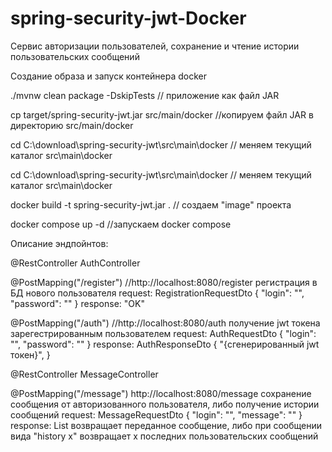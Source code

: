 # spring-security-jwt-Docker

Сервис авторизации пользователей, сохранение и чтение истории пользовательских сообщений


Создание образа и запуск контейнера docker


./mvnw clean package -DskipTests // приложение как файл JAR

cp target/spring-security-jwt.jar src/main/docker //копируем файл JAR в директорию src/main/docker

cd C:\download\spring-security-jwt\src\main\docker // меняем текущий каталог src\main\docker

cd C:\download\spring-security-jwt\src\main\docker // меняем текущий каталог src\main\docker  

docker build -t spring-security-jwt.jar .   // создаем "image"  проекта

docker compose up -d //запускаем docker compose


Описание эндпойнтов:  

@RestController AuthController

@PostMapping("/register")   //http://localhost:8080/register
регистрация в БД нового пользователя request: RegistrationRequestDto { "login": "", "password": "" } response: "OK"

@PostMapping("/auth")    //http://localhost:8080/auth
получение jwt токена зарегестрированным пользователем request: AuthRequestDto { "login": "", "password": "" } response: AuthResponseDto { "{сгенерированный jwt токен}", }

@RestController MessageController

@PostMapping("/message")  http://localhost:8080/message
сохранение сообщения от авторизованного пользователя, либо получение истории сообщений request: MessageRequestDto { "login": "", "message": "" } response: List возвращает переданное сообщение, либо при сообщении вида "history x" возвращает х последних пользовательских сообщений


